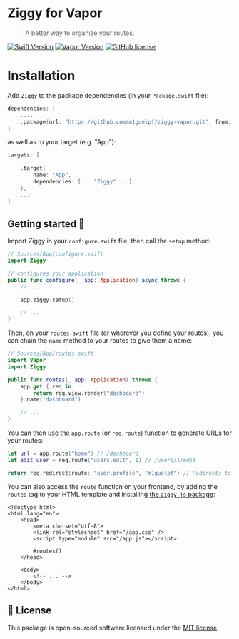 # Ziggy for Vapor

> A better way to organize your routes.

[![Swift Version](https://img.shields.io/badge/Swift-5.10-brightgreen.svg)](http://swift.org)
[![Vapor Version](https://img.shields.io/badge/Vapor-4-30B6FC.svg)](http://vapor.codes)
[![GitHub license](https://img.shields.io/badge/license-MIT-blue.svg)](https://raw.githubusercontent.com/m1guelpf/ziggy-vapor/main/LICENSE)

# Installation

Add `Ziggy` to the package dependencies (in your `Package.swift` file):

```swift
dependencies: [
    ...,
    .package(url: "https://github.com/m1guelpf/ziggy-vapor.git", from: "1.0.0")
]
```

as well as to your target (e.g. "App"):

```swift
targets: [
    ...
    .target(
        name: "App",
        dependencies: [... "Ziggy" ...]
    ),
    ...
]
```

## Getting started 🚀

Import Ziggy in your `configure.swift` file, then call the `setup` method:

```swift
// Sources/App/configure.swift
import Ziggy

// configures your application
public func configure(_ app: Application) async throws {
    // ...

    app.ziggy.setup()

    // ...
}
```

Then, on your `routes.swift` file (or wherever you define your routes), you can chain the `name` method to your routes to give them a name:

```swift
// Sources/App/routes.swift
import Vapor
import Ziggy

public func routes(_ app: Application) throws {
    app.get { req in
        return req.view.render("dashboard")
    }.name("dashboard")

    // ...
}
```

You can then use the `app.route` (or `req.route`) function to generate URLs for your routes:

```swift
let url = app.route("home") // /dashboard
let edit_user = req.route("users.edit", 1) // /users/1/edit

return req.redirect(route: "user.profile", "m1guelpf") // Redirects to /@m1guelpf
```

You can also access the `route` function on your frontend, by adding the `routes` tag to your HTML template and installing [the `ziggy-js` package](https://www.npmjs.com/package/ziggy-js):

```leaf
<!doctype html>
<html lang="en">
	<head>
		<meta charset="utf-8">
        <link rel="stylesheet" href="/app.css" />
        <script type="module" src="/app.js"></script>

		#routes()
	</head>

	<body>
		<!-- ... -->
	</body>
</html>
```

## 📄 License

This package is open-sourced software licensed under the [MIT license](http://opensource.org/licenses/MIT)
